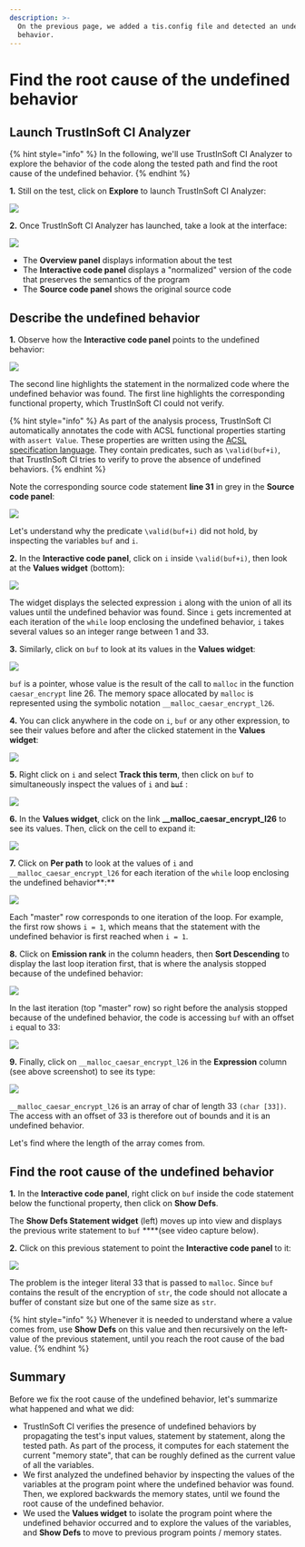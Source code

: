 ```yaml
---
description: >-
  On the previous page, we added a tis.config file and detected an undefined
  behavior.
---
```


# Find the root cause of the undefined behavior

## Launch TrustInSoft CI Analyzer

{% hint style="info" %}
In the following, we'll use TrustInSoft CI Analyzer to explore the behavior of the code along the tested path and find the root cause of the undefined behavior.
{% endhint %}

**1.** Still on the test, click on **Explore** to launch TrustInSoft CI Analyzer:

![](../.gitbook/assets/image%20%28177%29.png)

**2.** Once TrustInSoft CI Analyzer has launched, take a look at the interface:

![](../.gitbook/assets/image%20%2869%29.png)

* The **Overview panel** displays information about the test
* The **Interactive code panel** displays a "normalized" version of the code that preserves the semantics of the program
* The **Source code panel** shows the original source code

## Describe the undefined behavior

**1.** Observe how the **Interactive code panel** points to the undefined behavior:

![](../.gitbook/assets/image%20%28130%29.png)

The second line highlights the statement in the normalized code where the undefined behavior was found. The first line highlights the corresponding functional property, which TrustInSoft CI could not verify.

{% hint style="info" %}
As part of the analysis process, TrustInSoft CI automatically annotates the code with ACSL functional properties starting with `assert Value`. These properties are written using the [ACSL specification language](https://en.wikipedia.org/wiki/ANSI/ISO_C_Specification_Language). They contain predicates, such as `\valid(buf+i)`, that TrustInSoft CI tries to verify to prove the absence of undefined behaviors.
{% endhint %}

Note the corresponding source code statement **line 31** in grey in the **Source code panel**:

![](../.gitbook/assets/image%20%2819%29.png)

Let's understand why the predicate `\valid(buf+i)` did not hold, by inspecting the variables `buf` and `i`.

**2.** In the **Interactive code panel**, click on `i` inside `\valid(buf+i)`, then look at the **Values widget** \(bottom\):

![](../.gitbook/assets/image%20%28181%29.png)

The widget displays the selected expression `i` along with the union of all its values until the undefined behavior was found. Since `i` gets incremented at each iteration of the `while` loop enclosing the undefined behavior, `i` takes several values so an integer range between 1 and 33.

**3.** Similarly, click on `buf` to look at its values in the **Values widget**:

![](../.gitbook/assets/image%20%28113%29.png)

`buf` is a pointer, whose value is the result of the call to `malloc` in the function `caesar_encrypt` line 26. The memory space allocated by `malloc` is represented using the symbolic notation `__malloc_caesar_encrypt_l26`.

**4.** You can click anywhere in the code on `i`, `buf` or any other expression, to see their values before and after the clicked statement in the **Values widget**:

![](../.gitbook/assets/2019-10-17_18-04-55-2-.gif)

**5.** Right click on `i` and select **Track this term**, then click on `buf`  to simultaneously inspect the values of `i`  and ~~`buf`~~ :

![](../.gitbook/assets/image%20%2823%29.png)

**6.** In the **Values widget**, click on the link **\_\_malloc\_caesar\_encrypt\_l26** to see its values. Then, click on the cell to expand it:

![](../.gitbook/assets/2019-10-29_18-33-18-1-.gif)

**7.** Click on **Per path** to look at the values of `i` and `__malloc_caesar_encrypt_l26`  for each iteration of the `while` loop enclosing the undefined behavior**:**

![](../.gitbook/assets/image%20%28133%29.png)

Each "master" row corresponds to one iteration of the loop. For example, the first row shows  `i = 1`, which means  that the statement with the undefined behavior is first reached when `i = 1`.

**8.** Click on **Emission rank** in the column headers, then **Sort Descending** to display the last loop iteration first, that is where the analysis stopped because of the undefined behavior:

![](../.gitbook/assets/image%20%2863%29.png)

In the last iteration \(top "master" row\) so right before the analysis stopped because of the undefined behavior, the code is accessing `buf` with an offset `i` equal to 33:

![](../.gitbook/assets/image%20%28120%29.png)

**9.** Finally, click on `__malloc_caesar_encrypt_l26` in the **Expression** column \(see above screenshot\) to see its type:

![](../.gitbook/assets/image%20%28195%29.png)

`__malloc_caesar_encrypt_l26` is an array of char of length 33 `(char [33])`.  The access with an offset of 33 is therefore out of bounds and it is an undefined behavior.

Let's find where the length of the array comes from.

## Find the root cause of the undefined behavior

**1.** In the **Interactive code panel**, right click on `buf`  inside the code statement below the functional property, then click on **Show Defs**.

The **Show Defs Statement widget** \(left\) moves up into view and displays the previous write statement to `buf` ****\(see video capture below\).

**2.** Click on this previous statement to point the **Interactive code panel** to it:

![](../.gitbook/assets/2020-02-24_11-10-05-1-.gif)

The problem is the integer literal 33 that is passed to `malloc`. Since `buf` contains the result of the encryption of `str`, the code should not allocate a buffer of constant size but one of the same size as `str`.

{% hint style="info" %}
Whenever it is needed to understand where a value comes from, use **Show Defs** on this value and then recursively on the left-value of the previous statement, until you reach the root cause of the bad value.
{% endhint %}

## Summary

Before we fix the root cause of the undefined behavior, let's summarize what happened and what we did:

* TrustInSoft CI verifies the presence of undefined behaviors by propagating the test's input values, statement by statement, along the tested path. As part of the process, it computes for each statement the current "memory state", that can be roughly defined as the current value of all the variables. 
* We first analyzed the undefined behavior by inspecting the values of the variables at the program point where the undefined behavior was found. Then, we explored backwards the memory states, until we found the root cause of the undefined behavior. 
* We used the **Values widget** to isolate the program point where the undefined behavior occurred and to explore the values of the variables, and **Show Defs** to move to previous program points / memory states.





